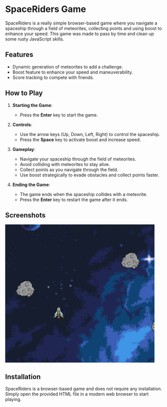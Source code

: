 # SpaceRiders Game

SpaceRiders is a really simple browser-based game where you navigate a spaceship through a field of meteorites, collecting points and using boost to enhance your speed.
This game was made to pass by time and clean up some rusty JavaScript skills.

## Features

- Dynamic generation of meteorites to add a challenge.
- Boost feature to enhance your speed and maneuverability.
- Score tracking to compete with friends.

## How to Play

1. **Starting the Game**:
   - Press the **Enter** key to start the game.

2. **Controls**:
   - Use the arrow keys (Up, Down, Left, Right) to control the spaceship.
   - Press the **Space** key to activate boost and increase speed.

3. **Gameplay**:
   - Navigate your spaceship through the field of meteorites.
   - Avoid colliding with meteorites to stay alive.
   - Collect points as you navigate through the field.
   - Use boost strategically to evade obstacles and collect points faster.

4. **Ending the Game**:
   - The game ends when the spaceship collides with a meteorite.
   - Press the **Enter** key to restart the game after it ends.

## Screenshots

![Gameplay](spaceRiders.png)

## Installation

SpaceRiders is a browser-based game and does not require any installation. Simply open the provided HTML file in a modern web browser to start playing.


